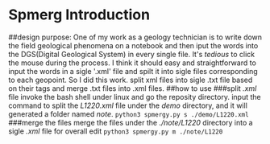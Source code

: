# Spmerg Introduction
##design purpose:
One of my work as a geology technician is to write down the field geological phenomena on a notebook and then iput the words into the DGS(Digital Geological System) in every single file. It's *tedious* to click the mouse during the process. I think it should easy and straightforward to input the words in a sigle '.xml' file and spilt it into sigle files corresponding to each geopoint. So I did this work.
split xml files into sigle .txt file based on their tags and merge .txt files into .xml files. 
##how to use
###split *.xml* file
invoke the bash shell under linux and go the reposity directory.
input the command to split the *L1220.xml* file under the *demo* directory, and it will generated a folder named *note*.
`python3 spmergy.py s ./demo/L1220.xml`
###merge the files 
merge the files under the *./note/L1220* directory into a sigle *.xml* file for overall edit
`python3 spmergy.py m ./note/L1220`
